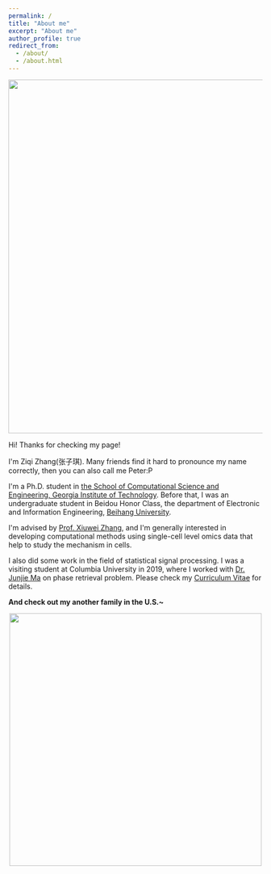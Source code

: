 ```yaml
---
permalink: /
title: "About me"
excerpt: "About me"
author_profile: true
redirect_from: 
  - /about/
  - /about.html
---
```

<p align="center">
  <img src = "http://PeterZZQ.github.io/images/profile_large.jpeg" width = "700ptx"/>
</p>


Hi! Thanks for checking my page! 

I'm Ziqi Zhang(张子琪). Many friends find it hard to pronounce my name correctly, then you can also call me Peter:P 

I'm a Ph.D. student in [the School of Computational Science and Engineering, Georgia Institute of Technology](https://cse.gatech.edu). Before that, I was an undergraduate student in Beidou Honor Class, the department of Electronic and Information Engineering, [Beihang University](https://ev.buaa.edu.cn). 

I'm advised by [Prof. Xiuwei Zhang](https://xiuweizhang.wordpress.com), and I'm generally interested in developing computational methods using single-cell level omics data that help to study the mechanism in cells.

I also did some work in the field of statistical signal processing. I was a visiting student at Columbia University in 2019, where I worked with [Dr. Junjie Ma](http://www.junjiema2.com) on phase retrieval problem. Please check my [Curriculum Vitae](http://PeterZZQ.github.io/files/CV-Ziqi.pdf) for details.

**And check out my another family in the U.S.~**
<p align="center">
  <img src = "http://PeterZZQ.github.io/images/pic_family.jpg" width = "500ptx"/>
</p>
